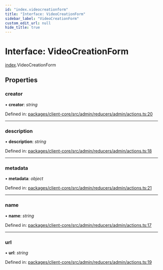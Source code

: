 ```yaml
---
id: "index.videocreationform"
title: "Interface: VideoCreationForm"
sidebar_label: "VideoCreationForm"
custom_edit_url: null
hide_title: true
---
```


# Interface: VideoCreationForm

[index](../modules/index.md).VideoCreationForm

## Properties

### creator

• **creator**: *string*

Defined in: [packages/client-core/src/admin/reducers/admin/actions.ts:20](https://github.com/xr3ngine/xr3ngine/blob/716a06460/packages/client-core/src/admin/reducers/admin/actions.ts#L20)

___

### description

• **description**: *string*

Defined in: [packages/client-core/src/admin/reducers/admin/actions.ts:18](https://github.com/xr3ngine/xr3ngine/blob/716a06460/packages/client-core/src/admin/reducers/admin/actions.ts#L18)

___

### metadata

• **metadata**: *object*

Defined in: [packages/client-core/src/admin/reducers/admin/actions.ts:21](https://github.com/xr3ngine/xr3ngine/blob/716a06460/packages/client-core/src/admin/reducers/admin/actions.ts#L21)

___

### name

• **name**: *string*

Defined in: [packages/client-core/src/admin/reducers/admin/actions.ts:17](https://github.com/xr3ngine/xr3ngine/blob/716a06460/packages/client-core/src/admin/reducers/admin/actions.ts#L17)

___

### url

• **url**: *string*

Defined in: [packages/client-core/src/admin/reducers/admin/actions.ts:19](https://github.com/xr3ngine/xr3ngine/blob/716a06460/packages/client-core/src/admin/reducers/admin/actions.ts#L19)
